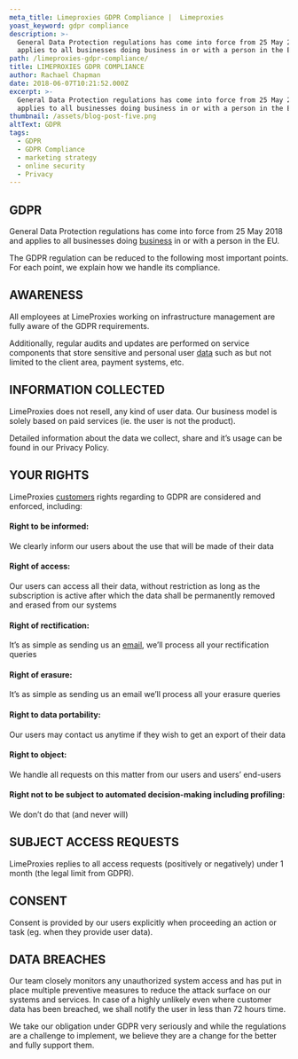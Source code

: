 ```yaml
---
meta_title: Limeproxies GDPR Compliance |  Limeproxies
yoast_keyword: gdpr compliance
description: >-
  General Data Protection regulations has come into force from 25 May 2018 and
  applies to all businesses doing business in or with a person in the EU.
path: /limeproxies-gdpr-compliance/
title: LIMEPROXIES GDPR COMPLIANCE
author: Rachael Chapman
date: 2018-06-07T10:21:52.000Z
excerpt: >-
  General Data Protection regulations has come into force from 25 May 2018 and
  applies to all businesses doing business in or with a person in the EU.
thumbnail: /assets/blog-post-five.png
altText: GDPR
tags:
  - GDPR
  - GDPR Compliance
  - marketing strategy
  - online security
  - Privacy
---
```

## GDPR

General Data Protection regulations has come into force from 25 May 2018 and applies to all businesses doing <a href="/blog/5-things-to-keep-in-mind-while-developing-mobile-apps-for-small-business/" target="_blank" rel="noopener noreferrer">business</a> in or with a person in the EU.

The GDPR regulation can be reduced to the following most important points. For each point, we explain how we handle its compliance.

## AWARENESS

All employees at LimeProxies working on infrastructure management are fully aware of the GDPR requirements.

Additionally, regular audits and updates are performed on service components that store sensitive and personal user <a href="/blog/businesses-running-outdated-operating-systems-taking-huge-risk-data-breaches/" target="_blank" rel="noopener noreferrer">data</a> such as but not limited to the client area, payment systems, etc.

## INFORMATION COLLECTED

LimeProxies does not resell, any kind of user data. Our business model is solely based on paid services (ie. the user is not the product).

Detailed information about the data we collect, share and it’s usage can be found in our Privacy Policy.

## YOUR RIGHTS

LimeProxies <a href="/blog/a-guide-on-customer-success/" target="_blank" rel="noopener noreferrer">customers</a> rights regarding to GDPR are considered and enforced, including:

#### Right to be informed:

We clearly inform our users about the use that will be made of their data

#### Right of access:

Our users can access all their data, without restriction as long as the subscription is active after which the data shall be permanently removed and erased from our systems

#### Right of rectification:

It’s as simple as sending us an <a href="/blog/how-to-prevent-pixel-trackers-in-your-emails/" target="_blank" rel="noopener noreferrer">email</a>, we’ll process all your rectification queries

#### Right of erasure:

It’s as simple as sending us an email we’ll process all your erasure queries

#### Right to data portability:

Our users may contact us anytime if they wish to get an export of their data

#### Right to object:

We handle all requests on this matter from our users and users’ end-users

#### Right not to be subject to automated decision-making including profiling:

We don’t do that (and never will)

## SUBJECT ACCESS REQUESTS

LimeProxies replies to all access requests (positively or negatively) under 1 month (the legal limit from GDPR).

## CONSENT

Consent is provided by our users explicitly when proceeding an action or task (eg. when they provide user data).

## DATA BREACHES

Our team closely monitors any unauthorized system access and has put in place multiple preventive measures to reduce the attack surface on our systems and services. In case of a highly unlikely even where customer data has been breached, we shall notify the user in less than 72 hours time.

We take our obligation under GDPR very seriously and while the regulations are a challenge to implement, we believe they are a change for the better and fully support them.
